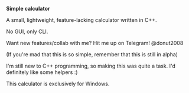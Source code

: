 **Simple calculator**

A small, lightweight, feature-lacking calculator written in C++.

No GUI, only CLI.

Want new features/collab with me? Hit me up on Telegram! @donut2008

(If you're mad that this is so simple, remember that this is still in alpha)

I'm still new to C++ programming, so making this was quite a task. I'd definitely like some helpers :)

This calculator is exclusively for Windows.

